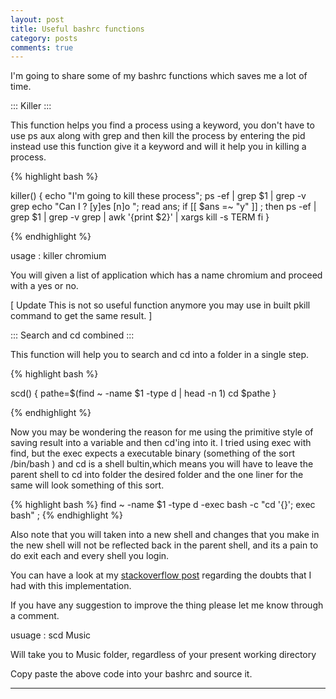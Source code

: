 ```yaml
---
layout: post
title: Useful bashrc functions  
category: posts
comments: true
---
```



I'm going to share some of my bashrc functions which saves me a lot of time.

::: Killer :::

This function helps you find a process using a keyword, you don't have to use ps aux along with grep and then kill the process by entering the pid instead use this function give it a keyword and will it help you in killing a process.

{% highlight bash %}


killer() { 
echo "I'm going to kill these process";
ps -ef | grep $1 | grep -v grep
echo "Can I ? [y]es [n]o ";
read ans;
if [[ $ans =~ "y" ]] ;
then 
    ps -ef | grep  $1  | grep -v grep | awk '{print $2}' | xargs kill -s TERM 
fi 
}


{% endhighlight %}

usage : killer chromium

You will given a list of application which has a name chromium and proceed with a yes or no.

[ Update  This is not so useful function anymore you may use in built pkill command to get the same result. ]

::: Search and cd combined :::

This function will help you to search and cd into a folder in a single step.

{% highlight bash %}

scd() {
    pathe=$(find ~ -name $1 -type d | head -n 1)
    cd $pathe
}

{% endhighlight %}

Now you may be wondering the reason for me using the primitive style of saving result into a variable and then cd'ing into it.
I tried using exec with find, but the exec expects a executable binary (something of the sort /bin/bash ) and cd is a shell bultin,which means you will have to leave the parent shell to cd into folder the desired folder and the one liner for the same will look something of this sort.

{% highlight bash %}
find ~ -name $1 -type d -exec bash -c "cd '{}'; exec bash" \;
{% endhighlight %}

Also note that you will taken into a new shell and changes that you make in the new shell will not be reflected back in the parent shell, and its a pain to do exit each and every shell you login.

You can have a look at my [stackoverflow post](http://stackoverflow.com/questions/17248568/a-shell-script-to-find-and-cd-into-a-folder-taking-a-folder-name-as-argument-in) regarding the doubts that I had with this implementation.

If you have any suggestion to improve the thing please let me know through a comment.

usuage : scd Music

Will take you to Music folder, regardless of your present working directory

Copy paste the above code into your bashrc and source it.


---
[jekyll]: https://github.com/mojombo/jekyll
[zh]: http://sudev.github.com
[twitter]: https://twitter.com/sudev
